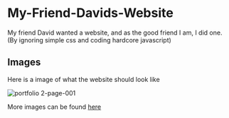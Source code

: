 # My-Friend-Davids-Website
My friend David wanted a website, and as the good friend I am, I did one. (By ignoring simple css and coding hardcore javascript)

## Images

Here is a image of what the website should look like

![portfolio 2-page-001](https://cloud.githubusercontent.com/assets/12451322/18225734/5e080ef0-71fa-11e6-8b4f-7713d5fb807d.jpg)

More images can be found [here](https://github.com/Zexuz/My-Friend-Davids-Website/issues/1)
